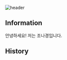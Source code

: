 ![header](https://capsule-render.vercel.app/api?type=slice&color=gradient&height=100&section=header&text=Hi!👋🏻%20I'm%20nakyung!&fontAlign=50&fontAlignY=70&fontSize=50&fontColor=000000)

## Information
안녕하세요! 저는 조나경입니다.

## History
